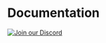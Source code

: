 # Documentation 
[![Join our Discord](https://img.shields.io/discord/831966641586831431.svg?logo=discord&label=)](https://discord.envyware.co.uk) 